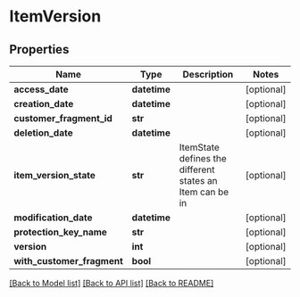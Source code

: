 # ItemVersion

## Properties
Name | Type | Description | Notes
------------ | ------------- | ------------- | -------------
**access_date** | **datetime** |  | [optional] 
**creation_date** | **datetime** |  | [optional] 
**customer_fragment_id** | **str** |  | [optional] 
**deletion_date** | **datetime** |  | [optional] 
**item_version_state** | **str** | ItemState defines the different states an Item can be in | [optional] 
**modification_date** | **datetime** |  | [optional] 
**protection_key_name** | **str** |  | [optional] 
**version** | **int** |  | [optional] 
**with_customer_fragment** | **bool** |  | [optional] 

[[Back to Model list]](../README.md#documentation-for-models) [[Back to API list]](../README.md#documentation-for-api-endpoints) [[Back to README]](../README.md)


